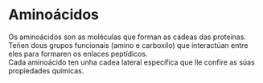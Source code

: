 # Aminoácidos
Os aminoácidos son as moléculas que forman as cadeas das proteínas. Teñen dous grupos funcionais (amino e carboxilo) que interactúan entre eles para formaren os enlaces peptídicos.  
Cada aminoácido ten unha cadea lateral específica que lle confire as súas propiedades químicas. 
